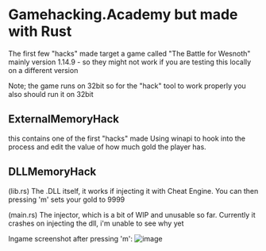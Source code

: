# Gamehacking.Academy but made with Rust
The first few "hacks" made target a game called "The Battle for Wesnoth" mainly version 1.14.9 - so they might not work if you are testing this locally on a different version

Note; the game runs on 32bit so for the "hack" tool to work properly you also should run it on 32bit

## ExternalMemoryHack
this contains one of the first "hacks" made
Using winapi to hook into the process and edit the value of how much gold the player has.

## DLLMemoryHack
(lib.rs)
The .DLL itself, it works if injecting it with Cheat Engine.
You can then pressing 'm' sets your gold to 9999

(main.rs)
The injector, which is a bit of WIP and unusable so far.
Currently it crashes on injecting the dll, i'm unable to see why yet

Ingame screenshot after pressing 'm':
![image](https://user-images.githubusercontent.com/83826811/201967081-46767ac9-047e-471e-8098-c2ab93ccfb69.png)
